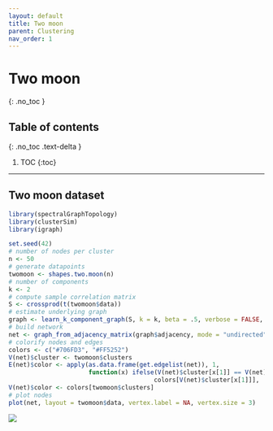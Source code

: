 ```yaml
---
layout: default
title: Two moon
parent: Clustering
nav_order: 1
---
```


# Two moon
{: .no_toc }

## Table of contents
{: .no_toc .text-delta }

1. TOC
{:toc}

---

## Two moon dataset

```r
library(spectralGraphTopology)
library(clusterSim)
library(igraph)

set.seed(42)
# number of nodes per cluster
n <- 50
# generate datapoints
twomoon <- shapes.two.moon(n)
# number of components
k <- 2
# compute sample correlation matrix
S <- crossprod(t(twomoon$data))
# estimate underlying graph
graph <- learn_k_component_graph(S, k = k, beta = .5, verbose = FALSE, abstol = 1e-3)
# build network
net <- graph_from_adjacency_matrix(graph$adjacency, mode = "undirected", weighted = TRUE)
# colorify nodes and edges
colors <- c("#706FD3", "#FF5252")
V(net)$cluster <- twomoon$clusters
E(net)$color <- apply(as.data.frame(get.edgelist(net)), 1,
                      function(x) ifelse(V(net)$cluster[x[1]] == V(net)$cluster[x[2]],
                                        colors[V(net)$cluster[x[1]]], '#000000'))
V(net)$color <- colors[twomoon$clusters]
# plot nodes
plot(net, layout = twomoon$data, vertex.label = NA, vertex.size = 3)
```

![](twomoon_files/figure-markdown_github/unnamed-chunk-1-1.png)
